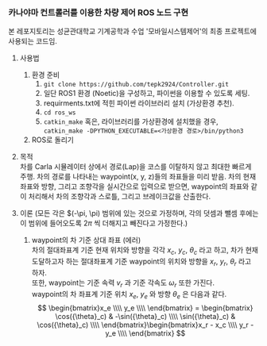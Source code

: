 ### 카나야마 컨트롤러를 이용한 차량 제어 ROS 노드 구현

본 레포지토리는 성균관대학교 기계공학과 수업 '모바일시스템제어'의 최종 프로젝트에 사용되는 코드임.

1. 사용법
    1. 환경 준비
        1. ```git clone https://github.com/tepk2924/Controller.git```
        2. 일단 ROS1 환경 (Noetic)을 구성하고, 파이썬을 이용할 수 있도록 세팅.
        3. requirments.txt에 적힌 파이썬 라이브러리 설치 (가상환경 추천).
        4. ```cd ros_ws```
        5. ```catkin_make``` 혹은, 라이브러리를 가상환경에 설치했을 경우, ```catkin_make -DPYTHON_EXECUTABLE=<가상환경 경로>/bin/python3```
    2. ROS로 돌리기

2. 목적   
차를 Carla 시뮬레이터 상에서 경로(Lap)을 코스를 이탈하지 않고 최대한 빠르게 주행.
차의 경로를 나타내는 waypoint(x, y, z)들의 좌표들을 미리 받음.
차의 현재 좌표와 방향, 그리고 조향각을 실시간으로 입력으로 받으면, waypoint의 좌표와 같이 처리해서 차의 조향각과 스로틀, 그리고 브레이크값을 산출한다.

3. 이론
(모든 각은 $(-\pi, \pi) 범위에 있는 것으로 가정하며, 각의 덧셈과 뺄셈 후에는 이 범위에 들어오도록 $2\pi$ 씩 더해지고 빼진다고 가정한다.)
    1. waypoint의 차 기준 상대 좌표 (에러)   
    차의 절대좌표계 기준 현재 위치와 방향을 각각 $x_c$, $y_c$, ${\theta}_c$ 라고 하고, 차가 현재 도달하고자 하는 절대좌표계 기준 waypoint의 위치와 방향을 $x_r$, $y_r$, ${\theta}_r$ 라고 하자.   
    또한, waypoint는 기준 속력 $v_r$ 과 기준 각속도 ${\omega}_r$ 또한 가진다.   
    waypoint의 차 좌표계 기준 위치 $x_e$, $y_e$ 와 방향 ${\theta}_e$ 은 다음과 같다.   
    $$
    \begin{bmatrix}x_e \\\\ y_e \\\\ \end{bmatrix} = \begin{bmatrix} \cos({\theta}_c) & -\sin({\theta}_c) \\\\ \sin({\theta}_c) & \cos({\theta}_c) \\\\ \end{bmatrix}\begin{bmatrix}x_r - x_c \\\\ y_r - y_e \\\\ \end{bmatrix}
    $$